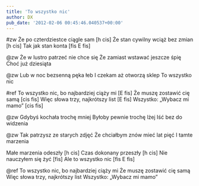```yaml
---
title: 'To wszystko nic'
author: DX
pub_date: '2012-02-06 00:45:46.040537+00:00'
---
```


#zw
Że po czterdziestce ciągle sam [h cis]
Że stan cywilny wciąż bez zmian [h cis]
Tak jak stan konta [fis E fis]

@zw
Że w lustro patrzeć nie chce się
Że zamiast wstawać jeszcze śpię
Choć już dziesiąta

@zw
Lub w noc bezsenną pęka łeb
I czekam aż otworzą sklep
To wszystko nic

#ref
To wszystko nic, bo najbardziej ciąży mi [E fis]
Że muszę zostawić cię samą [cis fis]
Więc słowa trzy, najkrótszy list [E fis]
Wszystko: „Wybacz mi mamo” [cis fis]

@zw
Gdybyś kochała trochę mniej
Byłoby pewnie trochę lżej
Iść bez do widzenia

@zw
Tak patrzysz ze starych zdjęć
Że chciałbym znów mieć lat pięć
I tamte marzenia

Małe marzenia odeszły [h cis]
Czas dokonany przeszły [h cis]
Nie nauczyłem się żyć [fis]
Ale to wszystko nic [fis E fis]

@ref
To wszystko nic, bo najbardziej ciąży mi
Że muszę zostawić cię samą
Więc słowa trzy, najkrótszy list
Wszystko: „Wybacz mi mamo”